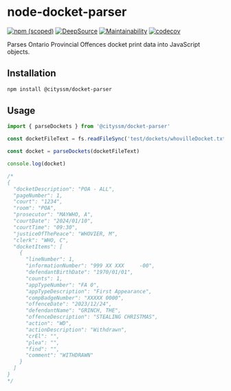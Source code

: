 # node-docket-parser

[![npm (scoped)](https://img.shields.io/npm/v/%40cityssm/docket-parser)](https://www.npmjs.com/package/@cityssm/docket-parser)
[![DeepSource](https://app.deepsource.com/gh/cityssm/node-docket-parser.svg/?label=active+issues&show_trend=true&token=muETDEKU2ZUoWkSe81VYZ-B5)](https://app.deepsource.com/gh/cityssm/node-docket-parser/)
[![Maintainability](https://api.codeclimate.com/v1/badges/80854a0809d920b041fa/maintainability)](https://codeclimate.com/github/cityssm/node-docket-parser/maintainability)
[![codecov](https://codecov.io/gh/cityssm/node-docket-parser/graph/badge.svg?token=TK0MPXJYP5)](https://codecov.io/gh/cityssm/node-docket-parser)

Parses Ontario Provincial Offences docket print data into JavaScript objects.

## Installation

```sh
npm install @cityssm/docket-parser
```

## Usage

```javascript
import { parseDockets } from '@cityssm/docket-parser'

const docketFileText = fs.readFileSync('test/dockets/whovilleDocket.txt').toString()

const docket = parseDockets(docketFileText)

console.log(docket)

/*
{
  "docketDescription": "POA - ALL",
  "pageNumber": 1,
  "court": "1234",
  "room": "POA",
  "prosecutor": "MAYWHO, A",
  "courtDate": "2024/01/10",
  "courtTime": "09:30",
  "justiceOfThePeace": "WHOVIER, M",
  "clerk": "WHO, C",
  "docketItems": [
    {
      "lineNumber": 1,
      "informationNumber": "999 XX XXX     -00",
      "defendantBirthDate": "1970/01/01",
      "counts": 1,
      "appTypeNumber": "FA 0",
      "appTypeDescription": "First Appearance",
      "compBadgeNumber": "XXXXX 0000",
      "offenceDate": "2023/12/24",
      "defendantName": "GRINCH, THE",
      "offenceDescription": "STEALING CHRISTMAS",
      "action": "WD",
      "actionDescription": "Withdrawn",
      "crEl": "",
      "plea": "",
      "find": "",
      "comment": "WITHDRAWN"
    }
  ]
}
*/
```
